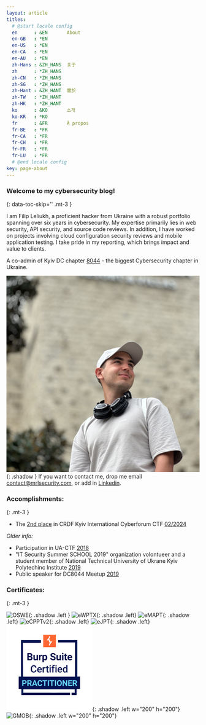 ```yaml
---
layout: article
titles:
  # @start locale config
  en      : &EN       About
  en-GB   : *EN
  en-US   : *EN
  en-CA   : *EN
  en-AU   : *EN
  zh-Hans : &ZH_HANS  关于
  zh      : *ZH_HANS
  zh-CN   : *ZH_HANS
  zh-SG   : *ZH_HANS
  zh-Hant : &ZH_HANT  關於
  zh-TW   : *ZH_HANT
  zh-HK   : *ZH_HANT
  ko      : &KO       소개
  ko-KR   : *KO
  fr      : &FR       À propos
  fr-BE   : *FR
  fr-CA   : *FR
  fr-CH   : *FR
  fr-FR   : *FR
  fr-LU   : *FR
  # @end locale config
key: page-about
---
```




### Welcome to my cybersecurity blog!
{: data-toc-skip='' .mt-3 } 

I am Filip Leliukh, a proficient hacker from Ukraine with a robust portfolio spanning over six years in cybersecurity. My expertise primarily lies in web security, API security, and source code reviews. In addition, I have worked on projects involving cloud configuration security reviews and mobile application testing. I take pride in my reporting, which brings impact and value to clients.

A co-admin of Kyiv DC chapter [8044](https://t.me/DC8044_Info) - the biggest Cybersecurity chapter in Ukraine.


![Me](assets/img/about-photo.jpg){: .shadow }
If you want to contact me, drop me email [contact@mrlsecurity.com](mailto:contact@mrlsecurity.com), or add in [Linkedin](https://www.linkedin.com/in/fleliukh/).





### Accomplishments:
{: .mt-3 }

- The [2nd place](https://www.linkedin.com/posts/deloitte_deloittecybersecurity-cybersecurity-ugcPost-7164271279309611008-sO_x/) in CRDF Kyiv International Cyberforum CTF [02/2024](https://cyberforumkyiv.org/#)

*Older info:*
- Participation in UA-CTF [2018](https://www.facebook.com/events/185960249001470/)
- "IT Security Summer SCHOOL 2019" organization volontueer and a student member of National Technical University of Ukrane Kyiv Polytechinc Institute [2019](https://ipt.kpi.ua/2019/07/mizhnarodna-osvitno-praktychna-litnya-shkola-it-security-summer-school-2019-v-fti)
- Public speaker for DC8044 Meetup [2019](https://www.facebook.com/DC8044/photos/a.171931103517795/297552847622286/?type=3&theater)



### Certificates:
{: .mt-3 }

![OSWE](https://api.accredible.com/v1/frontend/credential_website_embed_image/badge/106822353){: .shadow .left }
![eWPTX](https://api.accredible.com/v1/frontend/credential_website_embed_image/badge/79625645){: .shadow .left}
![eMAPT](https://api.accredible.com/v1/frontend/credential_website_embed_image/badge/79653972){: .shadow .left}
![eCPPTv2](https://api.accredible.com/v1/frontend/credential_website_embed_image/badge/79661371){: .shadow .left}
![eJPT](https://api.accredible.com/v1/frontend/credential_website_embed_image/badge/79638562){: .shadow .left}
![BSCP](assets/img/bscp.png){: .shadow .left w="200" h="200"}
![GMOB](https://images.credly.com/size/340x340/images/ac6c9e15-1f3b-42d1-857c-b0b39d77b0a0/image.png){: .shadow .left w="200" h="200"}
